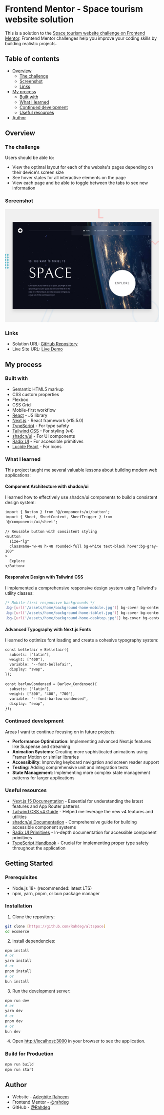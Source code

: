 # Frontend Mentor - Space tourism website solution

This is a solution to the [Space tourism website challenge on Frontend Mentor](https://www.frontendmentor.io/challenges/space-tourism-multipage-website-gRWj1URZ3). Frontend Mentor challenges help you improve your coding skills by building realistic projects.

## Table of contents

- [Overview](#overview)
  - [The challenge](#the-challenge)
  - [Screenshot](#screenshot)
  - [Links](#links)
- [My process](#my-process)
  - [Built with](#built-with)
  - [What I learned](#what-i-learned)
  - [Continued development](#continued-development)
  - [Useful resources](#useful-resources)
- [Author](#author)

## Overview

### The challenge

Users should be able to:

- View the optimal layout for each of the website's pages depending on their device's screen size
- See hover states for all interactive elements on the page
- View each page and be able to toggle between the tabs to see new information

### Screenshot

![Space Tourism Website Preview](./public/preview.jpg)

### Links

- Solution URL: [GitHub Repository](https://github.com/Rahdeg/altspace)
- Live Site URL: [Live Demo](https://altspace-nine.vercel.app/)

## My process

### Built with

- Semantic HTML5 markup
- CSS custom properties
- Flexbox
- CSS Grid
- Mobile-first workflow
- [React](https://reactjs.org/) - JS library
- [Next.js](https://nextjs.org/) - React framework (v15.5.0)
- [TypeScript](https://www.typescriptlang.org/) - For type safety
- [Tailwind CSS](https://tailwindcss.com/) - For styling (v4)
- [shadcn/ui](https://ui.shadcn.com/) - For UI components
- [Radix UI](https://www.radix-ui.com/) - For accessible primitives
- [Lucide React](https://lucide.dev/) - For icons

### What I learned

This project taught me several valuable lessons about building modern web applications:

#### Component Architecture with shadcn/ui
I learned how to effectively use shadcn/ui components to build a consistent design system:

```tsx
import { Button } from '@/components/ui/button';
import { Sheet, SheetContent, SheetTrigger } from '@/components/ui/sheet';

// Reusable button with consistent styling
<Button
  size="lg"
  className="w-48 h-48 rounded-full bg-white text-black hover:bg-gray-100"
>
  Explore
</Button>
```

#### Responsive Design with Tailwind CSS
I implemented a comprehensive responsive design system using Tailwind's utility classes:

```css
/* Mobile-first responsive backgrounds */
.bg-[url('/assets/home/background-home-mobile.jpg')] bg-cover bg-center bg-no-repeat md:hidden
.bg-[url('/assets/home/background-home-tablet.jpg')] bg-cover bg-center bg-no-repeat hidden md:block lg:hidden
.bg-[url('/assets/home/background-home-desktop.jpg')] bg-cover bg-center bg-no-repeat hidden lg:block
```

#### Advanced Typography with Next.js Fonts
I learned to optimize font loading and create a cohesive typography system:

```tsx
const bellefair = Bellefair({
  subsets: ["latin"],
  weight: ["400"],
  variable: "--font-bellefair",
  display: "swap",
});

const barlowCondensed = Barlow_Condensed({
  subsets: ["latin"], 
  weight: ["300", "400", "700"],
  variable: "--font-barlow-condensed",
  display: "swap",
});
```

### Continued development

Areas I want to continue focusing on in future projects:

- **Performance Optimization**: Implementing advanced Next.js features like Suspense and streaming
- **Animation Systems**: Creating more sophisticated animations using Framer Motion or similar libraries
- **Accessibility**: Improving keyboard navigation and screen reader support
- **Testing**: Adding comprehensive unit and integration tests
- **State Management**: Implementing more complex state management patterns for larger applications

### Useful resources

- [Next.js 15 Documentation](https://nextjs.org/docs) - Essential for understanding the latest features and App Router patterns
- [Tailwind CSS v4 Guide](https://tailwindcss.com/) - Helped me leverage the new v4 features and utilities
- [shadcn/ui Documentation](https://ui.shadcn.com/) - Comprehensive guide for building accessible component systems
- [Radix UI Primitives](https://www.radix-ui.com/primitives) - In-depth documentation for accessible component primitives
- [TypeScript Handbook](https://www.typescriptlang.org/docs/) - Crucial for implementing proper type safety throughout the application

## Getting Started

### Prerequisites

- Node.js 18+ (recommended: latest LTS)
- npm, yarn, pnpm, or bun package manager

### Installation

1. Clone the repository:
```bash
git clone [https://github.com/Rahdeg/altspace]
cd ecomerce
```

2. Install dependencies:
```bash
npm install
# or
yarn install
# or
pnpm install
# or
bun install
```

3. Run the development server:
```bash
npm run dev
# or
yarn dev
# or
pnpm dev
# or
bun dev
```

4. Open [http://localhost:3000](http://localhost:3000) in your browser to see the application.

### Build for Production

```bash
npm run build
npm run start
```

## Author

- Website - [Adegbite Raheem](https://raheem-dev.vercel.app/)
- Frontend Mentor - [@rahdeg](https://www.frontendmentor.io/profile/rahdeg)
- GitHub - [@Rahdeg](https://github.com/Rahdeg)
